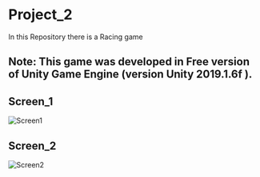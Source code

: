 # Project_2
In this Repository there is a Racing game
## Note: This game was developed in Free version of Unity Game Engine (version Unity 2019.1.6f ).
## Screen_1
![Screen1](https://user-images.githubusercontent.com/51522941/61436224-2be4a180-a95c-11e9-9b6e-7bab84210b7d.png)
## Screen_2
![Screen2](https://user-images.githubusercontent.com/51522941/61436227-2be4a180-a95c-11e9-9b85-13b72a74cd08.png)

